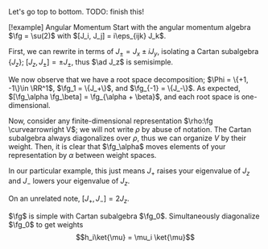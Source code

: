 Let's go top to bottom. TODO: finish this!

[!example] Angular Momentum
Start with the angular momentum algebra $\fg = \su(2)$ with $[J_i, J_j] = i\eps_{ijk} J_k$.

First, we can rewrite in terms of $J_\pm = J_x \pm iJ_y$, isolating a Cartan subalgebra $\{J_z\}$; $[J_z, J_\pm] = \pm J_\pm$, thus $\ad J_z$ is semisimple.

We now observe that we have a root space decomposition; $\Phi = \{+1, -1\}\in \RR^1$, $\fg_1 = \{J_+\}$, and $\fg_{-1} = \{J_-\}$. As expected, $[\fg_\alpha \fg_\beta] = \fg_{\alpha + \beta}$, and each root space is one-dimensional.

Now, consider any finite-dimensional representation $\rho:\fg \curvearrowright V$; we will not write $\rho$ by abuse of notation. The Cartan subalgebra always diagonalizes over $\rho$, thus we can organize $V$ by their weight. Then, it is clear that $\fg_\alpha$ moves elements of your representation by $\alpha$ between weight spaces.

In our particular example, this just means $J_+$ raises your eigenvalue of $J_z$ and $J_-$ lowers your eigenvalue of $J_z$.


On an unrelated note, $[J_+, J_-] = 2J_z$.

$\fg$ is simple with Cartan subalgebra $\fg_0$. Simultaneously diagonalize $\fg_0$ to get weights
$$h_i\ket{\mu} = \mu_i \ket{\mu}$$